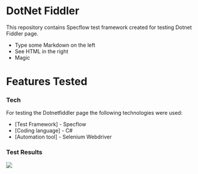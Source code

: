 # DotNet Fiddler

This repository contains Specflow test framework created for testing Dotnet Fiddler page.

  - Type some Markdown on the left
  - See HTML in the right
  - Magic

# Features Tested

### Tech

For testing the Dotnetfiddler page the following technologies were used:

* [Test Framework] - Specflow
* [Coding language] - C#
* [Automation tool] - Selenium Webdriver

### Test Results

<img src="https://user-images.githubusercontent.com/48386400/98528189-e005ec00-2273-11eb-97b5-4319e885659c.png">

